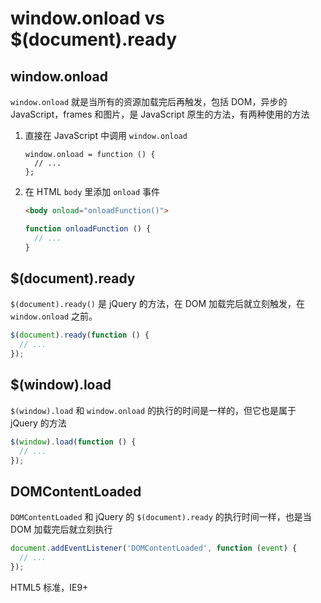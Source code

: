 # window.onload vs $(document).ready

## window.onload

`window.onload` 就是当所有的资源加载完后再触发，包括 DOM，异步的 JavaScript，frames 和图片，是 JavaScript 原生的方法，有两种使用的方法

1. 直接在 JavaScript 中调用 `window.onload`

    ```javscript
    window.onload = function () {
      // ...
    };
    ```
    
2. 在 HTML `body` 里添加 `onload` 事件

    ```html
    <body onload="onloadFunction()">
    ```
    
    ```javascript
    function onloadFunction () {
      // ...
    }
    ```

## $(document).ready

`$(document).ready()` 是 jQuery 的方法，在 DOM 加载完后就立刻触发，在 `window.onload` 之前。

```javascript
$(document).ready(function () {
  // ...
});
```

## $(window).load

`$(window).load` 和 `window.onload` 的执行的时间是一样的，但它也是属于 jQuery 的方法

```javascript
$(window).load(function () {
  // ...
}); 
```

## DOMContentLoaded

`DOMContentLoaded` 和 jQuery 的 `$(document).ready` 的执行时间一样，也是当 DOM 加载完后就立刻执行

```javascript
document.addEventListener('DOMContentLoaded', function (event) {
  // ...
});
```

HTML5 标准，IE9+